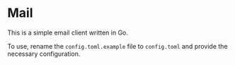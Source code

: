 Mail
========

This is a simple email client written in Go.

To use, rename the `config.toml.example` file to `config.toml` and provide the necessary configuration.